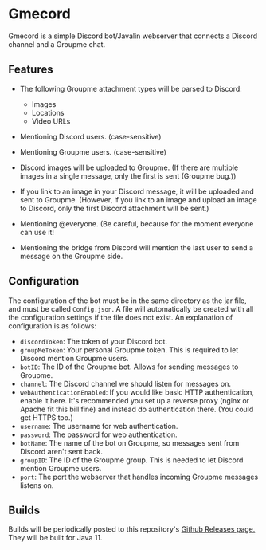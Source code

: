 # Gmecord

Gmecord is a simple Discord bot/Javalin webserver that connects a
Discord channel and a Groupme chat.

## Features
* The following Groupme attachment types will be parsed to Discord:
	* Images
	* Locations
	* Video URLs

* Mentioning Discord users. (case-sensitive)
* Mentioning Groupme users. (case-sensitive)
* Discord images will be uploaded to Groupme. (If there are multiple
images in a single message, only the first is sent (Groupme bug.))
* If you link to an image in your Discord message, it will be uploaded
and sent to Groupme. (However, if you link to an image and upload an
image to Discord, only the first Discord attachment will be sent.)
* Mentioning @everyone. (Be careful, because for the moment everyone
can use it!
* Mentioning the bridge from Discord will mention the last user to send
a message on the Groupme side.

## Configuration
The configuration of the bot must be in the same directory as the jar
file, and must be called `Config.json`. A file will automatically be
created with all the configuration settings if the file does not exist.
An explanation of configuration is as follows:
* `discordToken`: The token of your Discord bot.
* `groupMeToken`: Your personal Groupme token. This is required to let
Discord mention Groupme users.
* `botID`: The ID of the Groupme bot. Allows for sending messages to
Groupme.
* `channel`: The Discord channel we should listen for messages on.
* `webAuthenticationEnabled`: If you would like basic HTTP
authentication, enable it here. It's recommended you set up a reverse
proxy (nginx or Apache fit this bill fine) and instead do authentication
 there. (You could get HTTPS too.)
* `username`: The username for web authentication.
* `password`: The password for web authentication.
* `botName`: The name of the bot on Groupme, so messages sent from
Discord aren't sent back.
* `groupID`: The ID of the Groupme group. This is needed to let Discord
mention Groupme users.
* `port`: The port the webserver that handles incoming Groupme messages
listens on.

## Builds
Builds will be periodically posted to this repository's
[Github Releases page.](https://github.com/HeyBanditoz/gmecord/releases)
They will be built for Java 11.
